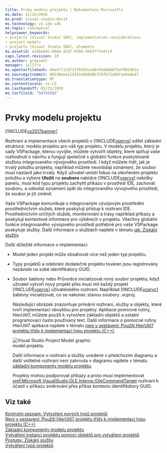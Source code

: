 ```yaml
---
title: Prvky modelu projektu | Dokumentace Microsoftu
ms.date: 11/15/2016
ms.prod: visual-studio-dev14
ms.technology: vs-ide-sdk
ms.topic: conceptual
helpviewer_keywords:
- projects [Visual Studio SDK], implementation considerations
- project models
- projects [Visual Studio SDK], elements
ms.assetid: a1dbe0dc-68da-45d7-8704-5b43ff7e4fc4
caps.latest.revision: 19
ms.author: gregvanl
manager: jillfra
ms.openlocfilehash: d4e47712df1f76556ced8c69abb8bf5af085d01e
ms.sourcegitcommit: 8b538eea125241e9d6d8b7297b72a66faa9a4a47
ms.translationtype: MT
ms.contentlocale: cs-CZ
ms.lasthandoff: 01/23/2019
ms.locfileid: "54755582"
---
```

# <a name="elements-of-a-project-model"></a>Prvky modelu projektu
[!INCLUDE[vs2017banner](../../includes/vs2017banner.md)]

Rozhraní a implementace všech projektů v [!INCLUDE[vsprvs](../../includes/vsprvs-md.md)] sdílet základní struktura: modelu projektu pro váš typ projektu. V modelu projektu, který je sady VSPackage, kterou vyvíjíte, můžete vytvořit objekty, které splňují vaše rozhodnutí o návrhu a fungují společně s globální funkce poskytované službou integrovaného vývojového prostředí. I když můžete řídit, jak je trvalý položku projektu, například můžete neovládají oznámení, že soubor musí nastavit jako trvalý. Když uživatel umístí fokus na otevřeném projektu položku a vybere **Uložit** na **souboru** nabídce [!INCLUDE[vsprvs](../../includes/vsprvs-md.md)] nabídky panelu, musí kód typu projektu zachytit příkazu v prostředí IDE, zachovat souboru, a odesílat oznámení zpět do integrovaného vývojového prostředí, že soubor je již změnit.  
  
 Vaše VSPackage komunikuje s integrovaným vývojovým prostředím prostřednictvím služeb, které poskytují přístup k rozhraní IDE. Prostřednictvím určitých služeb, monitorování a trasy například příkazy a poskytují kontextové informace pro výběrech v projektu. Všechny globální funkce integrovaného vývojového prostředí potřebné pro vaše VSPackage poskytuje služby. Další informace o službách najdete v tématu [jak: Získání služby](../../extensibility/how-to-get-a-service.md).  
  
 Další důležité informace o implementaci:  
  
- Model jeden projekt může obsahovat více než jeden typ projektu.  
  
- Typy projektů a odebrání dodatečné projektu továren jsou registrovány nezávisle na sobě identifikátory GUID.  
  
- Soubor šablony nebo Průvodce inicializovat nový soubor projektu, když uživatel vytvoří nový projekt přes musí mít každý projekt [!INCLUDE[vsprvs](../../includes/vsprvs-md.md)] uživatelského rozhraní. Například [!INCLUDE[vcprvc](../../includes/vcprvc-md.md)] šablony inicializovat, co se nakonec stanou soubory .vcproj.  
  
  Následující obrázek znázorňuje primární rozhraní, služby a objekty, které tvoří implementaci obvyklou pro projekty. Aplikace pomocné rutiny, HierUtil7, můžete použít k vytvoření základní objektů a ostatní programovací často používaný text. Další informace o pomocné rutiny HierUtil7 aplikace najdete v tématu [není v sestavení: Použití HierUtil7 projektu třídy k implementaci typu projektu (C++)](http://msdn.microsoft.com/a5c16a09-94a2-46ef-87b5-35b815e2f346).  
  
  ![Visual Studio Project Model graphic](../../extensibility/internals/media/vsprojectmodel.gif "vsProjectModel")  
  model projektu  
  
  Další informace o rozhraní a služby uvedené v předchozím diagramu a další volitelné rozhraní není zahrnuta v diagramu najdete v tématu [základní komponenty modelu projektu](../../extensibility/internals/project-model-core-components.md).  
  
  Projekty mohou podporovat příkazy a proto musí implementovat <xref:Microsoft.VisualStudio.OLE.Interop.IOleCommandTarget> rozhraní k účasti v příkazu směrování přes příkaz kontextu identifikátory GUID.  
  
## <a name="see-also"></a>Viz také  
 [Kontrolní seznam: Vytvoření nových typů projektů](../../extensibility/internals/checklist-creating-new-project-types.md)   
 [Není v sestavení: Použití HierUtil7 projektu třídy k implementaci typu projektu (C++)](http://msdn.microsoft.com/a5c16a09-94a2-46ef-87b5-35b815e2f346)   
 [Základní komponenty modelu projektu](../../extensibility/internals/project-model-core-components.md)   
 [Vytváření instancí projektu pomocí objektů pro vytváření projektů](../../extensibility/internals/creating-project-instances-by-using-project-factories.md)   
 [Postupy: Získání služby](../../extensibility/how-to-get-a-service.md)   
 [Vytváření typů projektů](../../extensibility/internals/creating-project-types.md)
